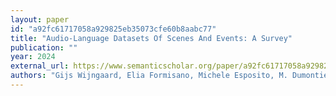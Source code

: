 ```yaml
---
layout: paper
id: "a92fc61717058a929825eb35073cfe60b8aabc77"
title: "Audio-Language Datasets Of Scenes And Events: A Survey"
publication: ""
year: 2024
external_url: https://www.semanticscholar.org/paper/a92fc61717058a929825eb35073cfe60b8aabc77
authors: "Gijs Wijngaard, Elia Formisano, Michele Esposito, M. Dumontier"
---
```

